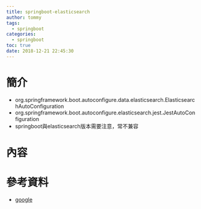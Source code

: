 ```yaml
---
title: springboot-elasticsearch
author: tommy
tags:
  - springboot
categories:
  - springboot
toc: true
date: 2018-12-21 22:45:30
---
```


# 簡介

- org.springframework.boot.autoconfigure.data.elasticsearch.ElasticsearchAutoConfiguration
- org.springframework.boot.autoconfigure.elasticsearch.jest.JestAutoConfiguration
- springboot與elasticsearch版本需要注意，常不兼容
<!--more-->
# 內容


# 參考資料
- [google](http://www.google.com)

